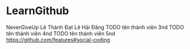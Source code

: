 # LearnGithub
NeverGiveUp
Lê Thành Đạt
Lê Hải Đăng
TODO tên thành viên 3nd
TODO tên thành viên 4nd
TODO tên thành viên 5nd
https://github.com/features#social-coding
